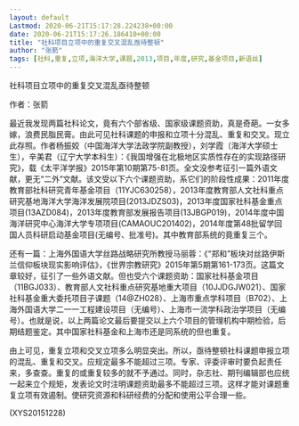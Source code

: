 ```yaml
---
layout: default
Lastmod: 2020-06-21T15:17:28.224238+00:00
date: 2020-06-21T15:17:26.186410+00:00
title: "社科项目立项中的重复交叉混乱亟待整顿"
author: "张箭"
tags: [社科,重复,立项,海洋大学,课题,2013,项目,年度,研究,基金项目,新语丝]
---
```


社科项目立项中的重复交叉混乱亟待整顿

作者：张箭

最近我发现两篇社科论文，竟有六个部省级、国家级课题资助，真是奇葩。一女多嫁，浪费民脂民膏。由此可见社科课题的申报和立项十分混乱、重复和交叉。现立此存照。作者杨振姣（中国海洋大学法政学院副教授），刘学霞（海洋大学硕士生），辛美君（辽宁大学本科生）：《我国增强在北极地区实质性存在的实现路径研究》，载《太平洋学报》2015年第10期第75-81页。全文没参考征引一篇外语文献，更无“二外”文献。该文受以下六个课题资助，系它们的阶段性成果：2011年度教育部社科研究青年基金项目（11YJC630258），2013年度教育部人文社科重点研究基地海洋大学海洋发展院项目(2013JDZS03)，2013年度国家社科基金重点项目(13AZD084)，2013年度教育部发展报告项目(13JBGP019)，2014年度中国海洋研究中心海洋大学专项项目(CAMAOUC201402)，2014年度第48批留学回国人员科研启动基金项目(无编号、批准号)。其中教育部系统的竟重复三个。

还有一篇：上海外国语大学丝路战略研究所教授马丽蓉：《“郑和”板块对丝路伊斯兰信仰板块现实影响评估》，《世界宗教研究》2015年第5期第161-173页。这篇文章较好，征引了一些外语文献。但也受六个课题资助：国家社科基金项目（11BGJ033）、教育部人文社科重点研究基地重大项目（10JJDGJW021）、国家社科基金重大委托项目子课题（14@ZH028）、上海市重点学科项目（B702）、上海外国语大学二一一工程建设项目（无编号）、上海市一流学科政治学项目（无编号）。也就是说，以上两篇论文最后要提交以上六个项目的管理机构中期检验，后期结题鉴定。其中国家社科基金和上海市还是同系统的但也重复。

由上可见，重复立项和交叉立项多么明显突出。所以，亟待整顿社科课题申报立项的混乱、重复和交叉。应规定最多不能超过三项。专家、评委评审时要负起责任来，多查查。重复的或重复较多的就不予通过。同时，杂志社、期刊编辑部也应统一起来立个规矩，发表论文时注明课题资助最多不能超过三项。这样才能对课题重复立项有效遏制。使研究资源和科研经费的分配和使用公平合理一些。

(XYS20151228)

